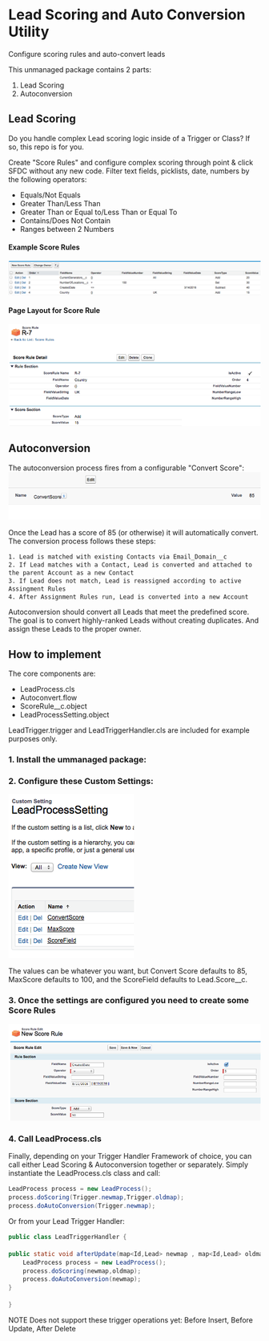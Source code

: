 # Lead Scoring and Auto Conversion Utility
Configure scoring rules and auto-convert leads

This unmanaged package contains 2 parts:

1. Lead Scoring
2. Autoconversion 

## Lead Scoring
Do you handle complex Lead scoring logic inside of a Trigger or Class? If so, this repo is for you. 

Create "Score Rules" and configure complex scoring through point & click SFDC without any new code.  Filter text fields, picklists, date, numbers by the following operators:
* Equals/Not Equals
* Greater Than/Less Than
* Greater Than or Equal to/Less Than or Equal To
* Contains/Does Not Contain
* Ranges between 2 Numbers

#### Example Score Rules
![alt text](https://github.com/mattparkerls/leadscoring-autoconversion/blob/master/images/rulelistview.png)
#### Page Layout for Score Rule
![alt text](https://github.com/mattparkerls/leadscoring-autoconversion/blob/master/images/ruledetail.png)

## Autoconversion
The autoconversion process fires from a configurable "Convert Score":
![alt text](https://github.com/mattparkerls/leadscoring-autoconversion/blob/master/images/convertscore.png)

Once the Lead has a score of 85 (or otherwise) it will automatically convert.  
The conversion process follows these steps:

    1. Lead is matched with existing Contacts via Email_Domain__c
    2. If Lead matches with a Contact, Lead is converted and attached to the parent Account as a new Contact
    3. If Lead does not match, Lead is reassigned according to active Assingment Rules
    4. After Assignment Rules run, Lead is converted into a new Account 

Autoconversion should convert all Leads that meet the predefined score.  The goal is to convert highly-ranked Leads without creating duplicates. And assign these Leads to the proper owner.  

## How to implement

The core components are:
* LeadProcess.cls
* Autoconvert.flow
* ScoreRule__c.object
* LeadProcessSetting.object

LeadTrigger.trigger and LeadTriggerHandler.cls are included for example purposes only.

### 1. Install the ummanaged package:

### 2. Configure these Custom Settings:

![alt text](https://github.com/mattparkerls/leadscoring-autoconversion/blob/master/images/settinglist.png)

The values can be whatever you want, but Convert Score defaults to 85, MaxScore defaults to 100, and the ScoreField defaults to Lead.Score__c.

### 3. Once the settings are configured you need to create some Score Rules
![alt text](https://github.com/mattparkerls/leadscoring-autoconversion/blob/master/images/newrule.png)

### 4. Call LeadProcess.cls
Finally, depending on your Trigger Handler Framework of choice, you can call either Lead Scoring & Autoconversion together or separately.  Simply instantiate the LeadProcess.cls class and call:
```java
LeadProcess process = new LeadProcess();
process.doScoring(Trigger.newmap,Trigger.oldmap);
process.doAutoConversion(Trigger.newmap);
```
Or from your Lead Trigger Handler:
```java
public class LeadTriggerHandler {

public static void afterUpdate(map<Id,Lead> newmap , map<Id,Lead> oldmap){
    LeadProcess process = new LeadProcess();
    process.doScoring(newmap,oldmap);
    process.doAutoConversion(newmap);
}

}
```

NOTE Does not support these trigger operations yet: Before Insert, Before Update, After Delete
